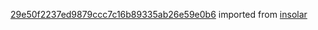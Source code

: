 [29e50f2237ed9879ccc7c16b89335ab26e59e0b6](https://github.com/insolar/insolar/commit/29e50f2237ed9879ccc7c16b89335ab26e59e0b6) imported from [insolar](https://github.com/insolar/insolar)

